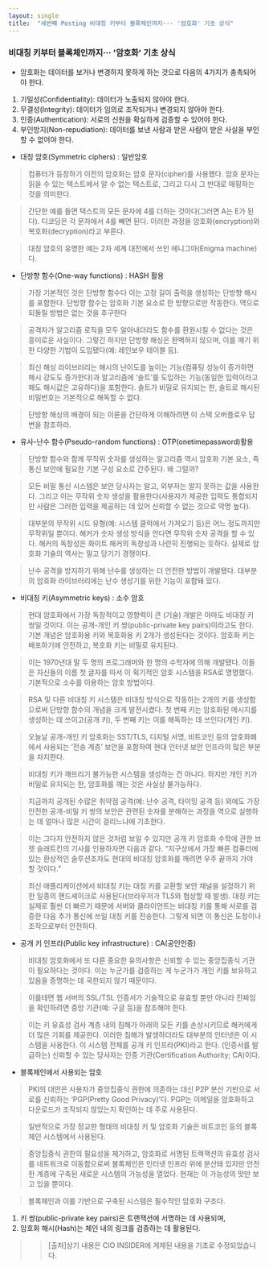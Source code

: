 ```yaml
---
layout: single
title:  "세번째 Posting 비대칭 키부터 블록체인까지··· '암호화' 기초 상식"
---
```


### 비대칭 키부터 블록체인까지··· '암호화' 기초 상식

- 암호화는 데이터를 보거나 변경하지 못하게 하는 것으로 다음의 4가지가 충촉되어야 한다.

1. 기밀성(Confidentiality): 데이터가 노출되지 않아야 한다.
2. 무결성(Integrity): 데이터가 임의로 조작되거나 변경되지 않아야 한다.
3. 인증(Authentication): 서로의 신원을 확실하게 검증할 수 있어야 한다.
4. 부인방지(Non-repudiation): 데이터를 보낸 사람과 받은 사람이 받은 사실을 부인할 수 없어야 한다.

- 대칭 암호(Symmetric ciphers) : 일반암호

>컴퓨터가 등장하기 이전의 암호화는 암호 문자(cipher)를 사용했다. 암호 문자는 읽을 수 있는 텍스트에서 알 수 없는 텍스트로, 그리고 다시 그 반대로 매핑하는 것을 의미한다. 

>간단한 예를 들면 텍스트의 모든 문자에 4를 더하는 것이다(그러면 A는 E가 된다). 디코딩은 각 문자에서 4를 빼면 된다. 이러한 과정을 암호화(encryption)와 복호화(decryption)라고 부른다. 

>대칭 암호의 유명한 예는 2차 세계 대전에서 쓰인 에니그마(Enigma machine)다. 

- 단방향 함수(One-way functions) : HASH 활용

>가장 기본적인 것은 단방향 함수다 이는 고정 길이 출력을 생성하는 단방향 해시를 포함한다. 단방향 함수는 암호화 기본 요소로 한 방향으로만 작동한다. 역으로 되돌릴 방법은 없는 것을 추구한다

>공격자가 알고리즘 로직을 모두 알아내더라도 함수를 환원시킬 수 없다는 것은 흥미로운 사실이다. 그렇긴 하지만 단방향 해싱은 완벽하지 않으며, 이를 깨기 위한 다양한 기법이 도입됐다(예: 레인보우 테이블 등). 

>최신 해싱 라이브러리는 해시의 난이도를 높이는 기능(컴퓨팅 성능이 증가하면 해시 강도도 증가한다)과 알고리즘에 ‘솔트’를 도입하는 기능(동일한 입력이라고 해도 해시값은 고유하다)을 포함한다. 솔트가 비밀로 유지되는 한, 솔트로 해시된 비밀번호는 기본적으로 해독할 수 없다. 

>단방향 해싱의 배경이 되는 이론을 간단하게 이해하려면 이 스택 오버플로우 답변을 참조하라.

- 유사-난수 함수(Pseudo-random functions) : OTP(onetimepassword)활용

>단방향 함수와 함께 무작위 숫자를 생성하는 알고리즘 역시 암호화 기본 요소, 즉 통신 보안에 필요한 기본 구성 요소로 간주된다. 왜 그럴까? 

>모든 비밀 통신 시스템은 보안 당사자는 알고, 외부자는 알지 못하는 값을 사용한다. 그리고 이는 무작위 숫자 생성을 활용한다(사용자가 제공한 입력도 통합되지만 사람은 그러한 입력을 제공하는 데 있어 신뢰할 수 없는 것으로 악명 높다). 

>대부분의 무작위 시드 유형(예: 시스템 클럭에서 가져오기 등)은 어느 정도까지만 무작위일 뿐이다. 해커가 숫자 생성 방식을 안다면 무작위 숫자 공격을 할 수 있다. 해커의 독창성은 화이트 해커의 독창성과 나란히 진행되는 듯하다. 실제로 암호화 기술의 역사는 밀고 당기기 경쟁이다. 

>난수 공격을 방지하기 위해 난수를 생성하는 더 안전한 방법이 개발됐다. 대부분의 암호화 라이브러리에는 난수 생성기를 위한 기능이 포함돼 있다. 

- 비대칭 키(Asymmetric keys) : 소수 암호

>현대 암호화에서 가장 독창적이고 영향력이 큰 (기술) 개발은 아마도 비대칭 키 쌍일 것이다. 이는 공개-개인 키 쌍(public-private key pairs)이라고도 한다. 기본 개념은 암호화용 키와 복호화용 키 2개가 생성된다는 것이다. 암호화 키는 배포하기에 안전하고, 복호화 키는 비밀로 유지된다. 

>이는 1970년대 말 두 명의 프로그래머와 한 명의 수학자에 의해 개발됐다. 이들은 자신들의 이름 첫 글자를 따서 이 획기적인 암호 시스템을 RSA로 명명했다. 기본적으로 소수를 이용하는 암호 방법이다.

>RSA 및 다른 비대칭 키 시스템은 비대칭 방식으로 작동하는 2개의 키를 생성함으로써 단방향 함수의 개념을 크게 발전시켰다. 첫 번째 키는 암호화된 메시지를 생성하는 데 쓰이고(공개 키), 두 번째 키는 이를 해독하는 데 쓰인다(개인 키). 

>오늘날 공개-개인 키 암호화는 SST/TLS, 디지털 서명, 비트코인 등의 암호화폐에서 사용되는 ‘전송 계층’ 보안을 포함하여 현대 인터넷 보안 인프라의 많은 부분을 차지한다. 

>비대칭 키가 깨뜨리기 불가능한 시스템을 생성하는 건 아니다. 하지만 개인 키가 비밀로 유지되는 한, 암호화를 깨는 것은 사실상 불가능하다. 

>지금까지 공개된 수많은 취약점 공격(예: 난수 공격, 타이밍 공격 등) 외에도 가장 안전한 공개-비밀 키 쌍의 보안은 관련된 숫자를 분해하는 과정을 역으로 실행하는 데 얼마나 많은 시간이 걸리느냐에 기초한다. 

>이는 그다지 안전하지 않은 것처럼 보일 수 있지만 공개 키 암호화 수학에 관한 브렛 슬래트킨의 기사를 인용하자면 다음과 같다. “지구상에서 가장 빠른 컴퓨터에 있는 환상적인 솔루션조차도 현대의 비대칭 암호화를 깨려면 우주 끝까지 가야 할 것이다.” 

>최신 애플리케이션에서 비대칭 키는 대칭 키를 교환할 보안 채널을 설정하기 위한 일종의 핸드셰이크로 사용된다(브라우저가 TLS와 협상할 때 발생). 대칭 키는 실제로 훨씬 더 빠르기 때문에 서버와 클라이언트는 비대칭 키를 통해 서로를 검증한 다음 추가 통신에 쓰일 대칭 키를 전송한다. 그렇게 되면 이 통신은 도청이나 조작으로부터 안전하다. 

- 공개 키 인프라(Public key infrastructure) : CA(공인인증) 

>비대칭 암호화에서 또 다른 중요한 유의사항은 신뢰할 수 있는 중앙집중식 기관이 필요하다는 것이다. 이는 누군가를 검증하는 게 누군가가 개인 키를 보유하고 있음을 증명하는 데 국한되지 않기 때문이다. 

>이를테면 웹 서버의 SSL/TSL 인증서가 기술적으로 유효할 뿐만 아니라 진짜임을 확인하려면 중앙 기관(예: 구글 등)을 참조해야 한다. 

>이는 키 유효성 검사 계층 내의 침해가 아래의 모든 키를 손상시키므로 해커에게 더 많은 기회를 제공한다. 이러한 침해가 발생하더라도 대부분의 인터넷은 이 시스템을 사용한다. 이 시스템 전체를 공개 키 인프라(PKI)라고 한다. (인증서를 발급하는) 신뢰할 수 있는 당사자는 인증 기관(Certification Authority; CA)이다. 

- 블록체인에서 사용되는 암호

>PKI의 대안은 사용자가 중앙집중식 권한에 의존하는 대신 P2P 분산 기반으로 서로를 신뢰하는 ‘PGP(Pretty Good Privacy)’다. PGP는 이메일을 암호화하고 다운로드가 조작되지 않았는지 확인하는 데 주로 사용된다.  

>일반적으로 가장 정교한 형태의 비대칭 키 및 암호화 기술은 비트코인 등의 블록체인 시스템에서 사용된다. 

>중앙집중식 권한의 필요성을 제거하고, 암호화로 서명된 트랙잭션의 유효성 검사를 네트워크로 이동함으로써 블록체인은 인터넷 인프라 위에 분산돼 있지만 안전한 계층에 구축된 새로운 시스템의 가능성을 열었다. 현재는 이 가능성의 맛만 보고 있을 뿐이다. 

>블록체인과 이를 기반으로 구축된 시스템은 필수적인 암호화 구조다. 

1. 키 쌍(public-private key pairs)은 트랜잭션에 서명하는 데 사용되며, 
2. 암호화 해시(Hash)는 체인 내의 링크를 검증하는 데 활용된다. 

>>[출처]상기 내용은 CIO INSIDER에 게제된 내용을 기초로 수정되었습니다.
